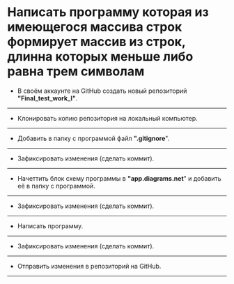 # Написать программу которая из имеющегося массива строк формирует массив из строк, длинна которых меньше либо равна трем символам
* В своём аккаунте на GitHub создать новый репозиторий **"Final_test_work_I"**.
---
* Клонировать копию репозитория на локальный компьютер.
---
* Добавить в папку c программой файл **".gitignore**".
---
* Зафиксировать изменения (сделать коммит).
---
* Начеттить блок схему программы в **"app.diagrams.net**" и добавить её в папку с программой.
---
* Зафиксировать изменения (сделать коммит).
---
* Написать программу.
---
* Зафиксировать изменения (сделать коммит).
---
* Отправить изменения в репозиторий на GitHub.
---